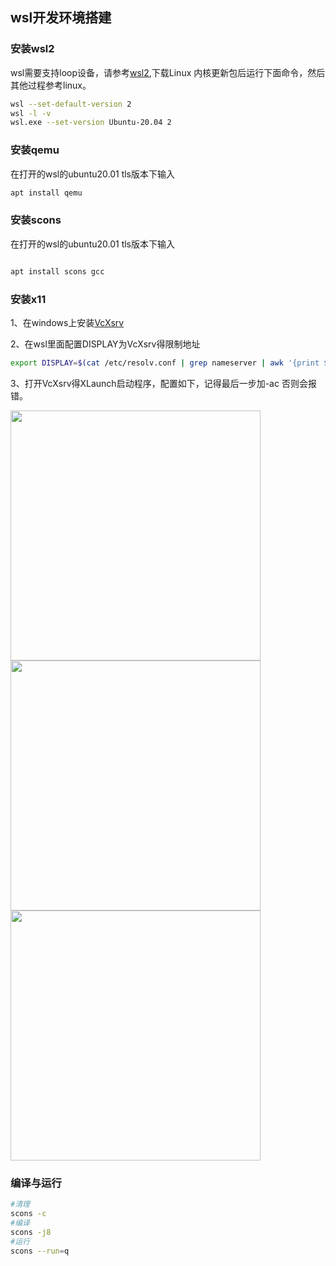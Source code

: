 ## wsl开发环境搭建


### 安装wsl2

wsl需要支持loop设备，请参考[wsl2](https://docs.microsoft.com/zh-cn/windows/wsl/install-manual#step-4---download-the-linux-kernel-update-package),下载Linux 内核更新包后运行下面命令，然后其他过程参考linux。


```bash
wsl --set-default-version 2
wsl -l -v
wsl.exe --set-version Ubuntu-20.04 2
```


### 安装qemu

在打开的wsl的ubuntu20.01 tls版本下输入

```bash
apt install qemu
```


### 安装scons

在打开的wsl的ubuntu20.01 tls版本下输入
```bash

apt install scons gcc

```


### 安装x11

1、在windows上安装[VcXsrv](https://sourceforge.net/projects/vcxsrv/)

2、在wsl里面配置DISPLAY为VcXsrv得限制地址

```bash
export DISPLAY=$(cat /etc/resolv.conf | grep nameserver | awk '{print $2}'):0
```

3、打开VcXsrv得XLaunch启动程序，配置如下，记得最后一步加-ac 否则会报错。

<img src="https://github.com/evilbinary/YiYiYa/blob/main/docs/image/vcxsrv-win?raw=true" width="400px" />

<img src="https://github.com/evilbinary/YiYiYa/blob/main/docs/image/vcxsrv-one?raw=true" width="400px" />

<img src="https://github.com/evilbinary/YiYiYa/blob/main/docs/image/vcxsrv-ac?raw=true" width="400px" />



### 编译与运行

```bash
#清理
scons -c
#编译
scons -j8
#运行
scons --run=q
```

